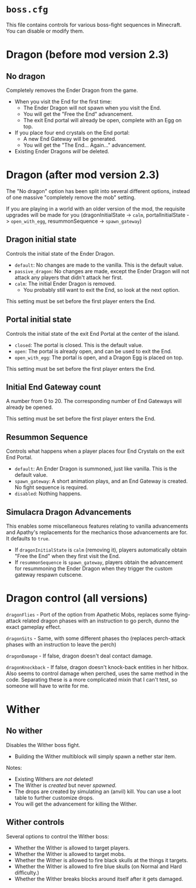 # `boss.cfg`

This file contains controls for various boss-fight sequences in Minecraft. You can disable or modify them.

# Dragon (before mod version 2.3)

## No dragon

Completely removes the Ender Dragon from the game.

* When you visit the End for the first time:
	* The Ender Dragon will not spawn when you visit the End.
	* You will get the "Free the End" advancement.
	* The exit End portal will already be open, complete with an Egg on top.
* If you place four end crystals on the End portal:
	* A new End Gateway will be generated.
	* You will get the "The End... Again..." advancement.
* Existing Ender Dragons *will* be deleted.

# Dragon (after mod version 2.3)

The "No dragon" option has been split into several different options, instead of one massive "completely remove the mob" setting.

If you are playing in a world with an older version of the mod, the requisite upgrades will be made for you (dragonInitialState -> `calm`, portalInitialState -> `open_with_egg`, resummonSequence -> `spawn_gateway`)

## Dragon initial state

Controls the initial state of the Ender Dragon.

* `default`: No changes are made to the vanilla. This is the default value.
* `passive_dragon`: No changes are made, except the Ender Dragon will not attack any players that didn't attack her first.
* `calm`: The initial Ender Dragon is removed. 
  * You probably still want to exit the End, so look at the next option.

This setting must be set before the first player enters the End.

## Portal initial state

Controls the initial state of the exit End Portal at the center of the island.

* `closed`: The portal is closed. This is the default value.
* `open`: The portal is already open, and can be used to exit the End.
* `open_with_egg`: The portal is open, and a Dragon Egg is placed on top.

This setting must be set before the first player enters the End.

## Initial End Gateway count

A number from 0 to 20. The corresponding number of End Gateways will already be opened.

This setting must be set before the first player enters the End.

## Resummon Sequence

Controls what happens when a player places four End Crystals on the exit End Portal.

* `default`: An Ender Dragon is summoned, just like vanilla. This is the default value.
* `spawn_gateway`: A short animation plays, and an End Gateway is created. No fight sequence is required.
* `disabled`: Nothing happens.

## Simulacra Dragon Advancements

This enables some miscellaneous features relating to vanilla advancements and Apathy's replacements for the mechanics those advancements are for. It defaults to `true`.

* If `dragonInitialState` is `calm` (removing it), players automatically obtain "Free the End" when they first visit the End.
* If `resummonSequence` is `spawn_gateway`, players obtain the advancement for resummoning the Ender Dragon when they trigger the custom gateway respawn cutscene.

# Dragon control (all versions)

`dragonFlies` - Port of the option from Apathetic Mobs, replaces some flying-attack related dragon phases with an instruction to go perch, dunno the exact gameplay effect.

`dragonSits` - Same, with some different phases tho (replaces perch-attack phases with an instruction to leave the perch)

`dragonDamage` - If false, dragon doesn't deal contact damage.

`dragonKnockback` - If false, dragon doesn't knock-back entities in her hitbox. Also seems to control damage when perched, uses the same method in the code. Separating these is a more complicated mixin that I can't test, so someone will have to write for me.

# Wither

## No wither

Disables the Wither boss fight.

* Building the Wither multiblock will simply spawn a nether star item.

Notes:

* Existing Withers are *not* deleted!
* The Wither is *created* but never *spawned*.
* The drops are created by simulating an (anvil) kill. You can use a loot table to further customize drops.
* You will get the advancement for killing the Wither.

## Wither controls

Several options to control the Wither boss:

* Whether the Wither is allowed to target players.
* Whether the Wither is allowed to target mobs.
* Whether the Wither is allowed to fire black skulls at the things it targets.
* Whether the Wither is allowed to fire blue skulls (on Normal and Hard difficulty.)
* Whether the Wither breaks blocks around itself after it gets damaged.